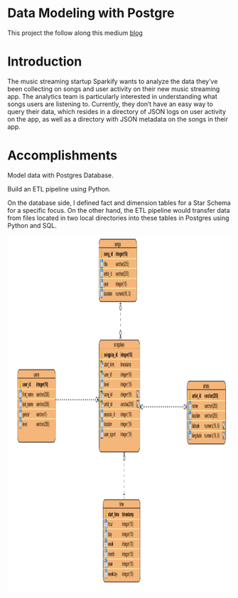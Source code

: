# Data Modeling with Postgre

This project the follow along this medium <a href="https://medium.com/@simonazhangzy/data-modeling-awith-postgres-database-43fd7c33d93b">blog</a>

# Introduction

The music streaming startup Sparkify wants to analyze the data they’ve been collecting on songs and user activity on their new music streaming app. The analytics team is particularly interested in understanding what songs users are listening to. Currently, they don’t have an easy way to query their data, which resides in a directory of JSON logs on user activity on the app, as well as a directory with JSON metadata on the songs in their app.

# Accomplishments

Model data with Postgres Database.

Build an ETL pipeline using Python.

On the database side, I defined fact and dimension tables for a Star Schema for a specific focus. On the other hand, the ETL pipeline would transfer data from files located in two local directories into these tables in Postgres using Python and SQL.

<img border="0"  src="ERD.png" width="900" height="802">
